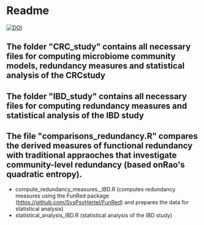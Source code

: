 # Readme
[![DOI](https://img.shields.io/badge/DOI-10.1016%2Fj.csbj.2025.03.012-blue)](https://doi.org/10.1016/j.csbj.2025.03.012)
## The folder "CRC_study" contains all necessary files for computing microbiome community models, redundancy measures and statistical analysis of the CRCstudy
## The folder "IBD_study" contains all necessary files for computing redundancy measures and statistical analysis of the IBD study
## The file "comparisons_redundancy.R" compares the derived measures of functional redundancy with traditional appraoches that investigate community-level redundancy (based onRao's quadratic entropy).
- compute_redundancy_measures._IBD.R (computes redundancy measures using the FunRed package (https://github.com/SysPsyHertel/FunRed) and prepares the data for statistical analysis)
- statistical_analysis_IBD.R (statistical analysis of the IBD study)
